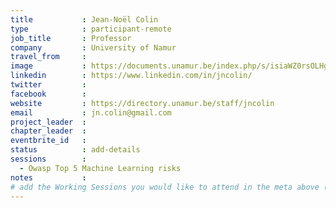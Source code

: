 ```yaml
---
title           : Jean-Noël Colin
type            : participant-remote
job_title       : Professor
company         : University of Namur  
travel_from     :
image           : https://documents.unamur.be/index.php/s/isiaWZ0rsOLHgHE
linkedin        : https://www.linkedin.com/in/jncolin/
twitter         :
facebook        : 
website         : https://directory.unamur.be/staff/jncolin
email           : jn.colin@gmail.com
project_leader  :
chapter_leader  :
eventbrite_id   :
status          : add-details
sessions        :
  - Owasp Top 5 Machine Learning risks
notes           :
# add the Working Sessions you would like to attend in the meta above (use the session's title) e.g. sessions (one per line): -Security Playbooks Diagrams -Hackathon Daily Sessions
---
```


<!-- put more details about participant here -->
